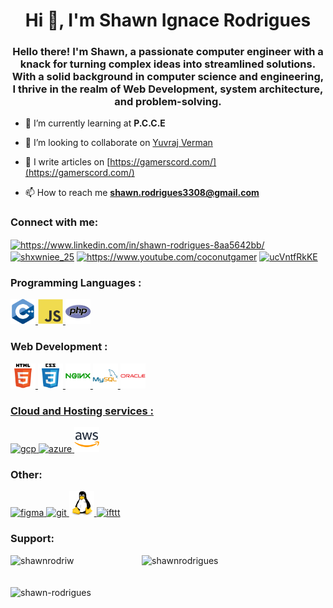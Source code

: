 <h1 align="center">Hi 👋, I'm Shawn Ignace Rodrigues</h1>
<h3 align="center">Hello there! I'm Shawn, a passionate computer engineer with a knack for turning complex ideas into streamlined solutions. With a solid background in computer science and engineering, I thrive in the realm of Web Development, system architecture, and problem-solving.</h3>

- 🌱 I’m currently learning at **P.C.C.E**

- 👯 I’m looking to collaborate on [Yuvraj Verman](https://yuvrajverma.in/)

- 📝 I write articles on [https://gamerscord.com/](https://gamerscord.com/)

- 📫 How to reach me **shawn.rodrigues3308@gmail.com**

<h3 align="left">Connect with me:</h3>
<p align="left">
<a href="https://linkedin.com/in/https://www.linkedin.com/in/shawn-rodrigues-8aa5642bb/" target="blank"><img align="center" src="https://raw.githubusercontent.com/rahuldkjain/github-profile-readme-generator/master/src/images/icons/Social/linked-in-alt.svg" alt="https://www.linkedin.com/in/shawn-rodrigues-8aa5642bb/" height="30" width="40" /></a>
<a href="https://instagram.com/shxwniee_25" target="blank"><img align="center" src="https://raw.githubusercontent.com/rahuldkjain/github-profile-readme-generator/master/src/images/icons/Social/instagram.svg" alt="shxwniee_25" height="30" width="40" /></a>
<a href="https://www.youtube.com/c/https://www.youtube.com/coconutgamer" target="blank"><img align="center" src="https://raw.githubusercontent.com/rahuldkjain/github-profile-readme-generator/master/src/images/icons/Social/youtube.svg" alt="https://www.youtube.com/coconutgamer" height="30" width="40" /></a>
<a href="https://discord.gg/ucVntfRkKE" target="blank"><img align="center" src="https://raw.githubusercontent.com/rahuldkjain/github-profile-readme-generator/master/src/images/icons/Social/discord.svg" alt="ucVntfRkKE" height="30" width="40" /></a>
</p>

<h3 align="left">Programming Languages :</h3>
<p align="left"> 


 
<a href="https://www.w3schools.com/cpp/" target="_blank" rel="noreferrer"> <img src="https://raw.githubusercontent.com/devicons/devicon/master/icons/cplusplus/cplusplus-original.svg" alt="cplusplus" width="40" height="40"/> </a> <a href="https://developer.mozilla.org/en-US/docs/Web/JavaScript" target="_blank" rel="noreferrer"> <img src="https://raw.githubusercontent.com/devicons/devicon/master/icons/javascript/javascript-original.svg" alt="javascript" width="40" height="40"/> </a> <a href="https://www.php.net" target="_blank" rel="noreferrer"> <img src="https://raw.githubusercontent.com/devicons/devicon/master/icons/php/php-original.svg" alt="php" width="40" height="40"/> </a> 

<h3 align="left">Web Development :</h3>

<a href="https://www.w3.org/html/" target="_blank" rel="noreferrer"> <img src="https://raw.githubusercontent.com/devicons/devicon/master/icons/html5/html5-original-wordmark.svg" alt="html5" width="40" height="40"/> </a> <a href="https://www.w3schools.com/css/" target="_blank" rel="noreferrer"> <img src="https://raw.githubusercontent.com/devicons/devicon/master/icons/css3/css3-original-wordmark.svg" alt="css3" width="40" height="40"/> </a> 
</a> <a href="https://www.nginx.com" target="_blank" rel="noreferrer"> <img src="https://raw.githubusercontent.com/devicons/devicon/master/icons/nginx/nginx-original.svg" alt="nginx" width="40" height="40"/> </a><a href="https://www.mysql.com/" target="_blank" rel="noreferrer"> <img src="https://raw.githubusercontent.com/devicons/devicon/master/icons/mysql/mysql-original-wordmark.svg" alt="mysql" width="40" height="40"/> </a> <a href="https://www.oracle.com/" target="_blank" rel="noreferrer"> <img src="https://raw.githubusercontent.com/devicons/devicon/master/icons/oracle/oracle-original.svg" alt="oracle" width="40" height="40"/>  


<h3 align="left">Cloud and Hosting services :</h3>

<a href="https://cloud.google.com" target="_blank" rel="noreferrer"> <img src="https://www.vectorlogo.zone/logos/google_cloud/google_cloud-icon.svg" alt="gcp" width="40" height="40"/> </a> <a href="https://azure.microsoft.com/en-in/" target="_blank" rel="noreferrer"> <img src="https://www.vectorlogo.zone/logos/microsoft_azure/microsoft_azure-icon.svg" alt="azure" width="40" height="40"/> </a> <a href="https://aws.amazon.com" target="_blank" rel="noreferrer"> <img src="https://raw.githubusercontent.com/devicons/devicon/master/icons/amazonwebservices/amazonwebservices-original-wordmark.svg" alt="aws" width="40" height="40"/> </a>



<h3 align="left">Other:</h3>
<a href="https://www.figma.com/" target="_blank" rel="noreferrer"> <img src="https://www.vectorlogo.zone/logos/figma/figma-icon.svg" alt="figma" width="40" height="40"/> </a> <a href="https://git-scm.com/" target="_blank" rel="noreferrer"> <img src="https://www.vectorlogo.zone/logos/git-scm/git-scm-icon.svg" alt="git" width="40" height="40"/> </a><a href="https://www.linux.org/" target="_blank" rel="noreferrer"> <img src="https://raw.githubusercontent.com/devicons/devicon/master/icons/linux/linux-original.svg" alt="linux" width="40" height="40"/> </a> <a href="https://ifttt.com/" target="_blank" rel="noreferrer"> <img src="https://www.vectorlogo.zone/logos/ifttt/ifttt-ar21.svg" alt="ifttt" width="40" height="40"/> </a>

<h3 align="left">Support:</h3>
<p><a href="https://www.buymeacoffee.com/shawnrodriw"> <img align="left" src="https://cdn.buymeacoffee.com/buttons/v2/default-yellow.png" height="50" width="210" alt="shawnrodriw" /></a><a href="https://ko-fi.com/shawnrodrigues"> <img align="left" src="https://cdn.ko-fi.com/cdn/kofi3.png?v=3" height="50" width="210" alt="shawnrodrigues" /></a></p><br>
<p></p>

<p>&nbsp;<img align="center" src="https://github-readme-stats.vercel.app/api?username=shawn-rodrigues&show_icons=true&locale=en" alt="shawn-rodrigues" /></p>

